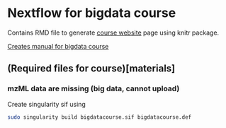 # Nextflow for bigdata course


Contains RMD file to generate [course website](https://caramba-uu.github.io/nextflow_course/) page using knitr package.

[Creates manual for bigdata course](index.Rmd)


## (Required files for course)[materials]
### mzML data are missing (big data, cannot upload)


Create singularity sif using
```bash
sudo singularity build bigdatacourse.sif bigdatacourse.def
```

